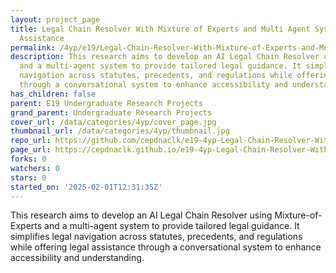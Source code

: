 ```yaml
---
layout: project_page
title: Legal Chain Resolver With Mixture of Experts and Multi Agent System for Legal
  Assistance
permalink: /4yp/e19/Legal-Chain-Resolver-With-Mixture-of-Experts-and-Multi-Agent-System-for-Legal-Assistance/
description: This research aims to develop an AI Legal Chain Resolver using Mixture-of-Experts
  and a multi-agent system to provide tailored legal guidance. It simplifies legal
  navigation across statutes, precedents, and regulations while offering legal assistance
  through a conversational system to enhance accessibility and understanding.
has_children: false
parent: E19 Undergraduate Research Projects
grand_parent: Undergraduate Research Projects
cover_url: /data/categories/4yp/cover_page.jpg
thumbnail_url: /data/categories/4yp/thumbnail.jpg
repo_url: https://github.com/cepdnaclk/e19-4yp-Legal-Chain-Resolver-With-Mixture-of-Experts-and-Multi-Agent-System-for-Legal-Assistance
page_url: https://cepdnaclk.github.io/e19-4yp-Legal-Chain-Resolver-With-Mixture-of-Experts-and-Multi-Agent-System-for-Legal-Assistance
forks: 0
watchers: 0
stars: 0
started_on: '2025-02-01T12:31:35Z'
---
```


This research aims to develop an AI Legal Chain Resolver using Mixture-of-Experts and a multi-agent system to provide tailored legal guidance. It simplifies legal navigation across statutes, precedents, and regulations while offering legal assistance through a conversational system to enhance accessibility and understanding.